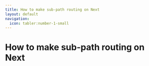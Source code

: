 ```yaml
---
title: How to make sub-path routing on Next
layout: default
navigation:
  icon: tabler:number-1-small
---
```


# How to make sub-path routing on Next
